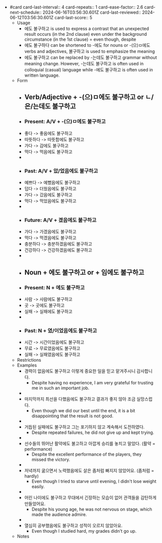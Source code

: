 - #card
  card-last-interval:: 4
  card-repeats:: 1
  card-ease-factor:: 2.6
  card-next-schedule:: 2024-06-16T03:56:30.601Z
  card-last-reviewed:: 2024-06-12T03:56:30.601Z
  card-last-score:: 5
	- Usage
		- 에도 불구하고 is used to express a contrast that an unexpected result occurs (in the 2nd clause) even under the background circumstance (in the 1st clause) = even though, despite
		- 에도 불구하다 can be shortened to -에도  for nouns or -(으)ㅁ에도 verbs and adjectives, 불구하고 is used to emphasize the meaning
		- 에도 불구하고 can be replaced by -는데도 불구하고 grammar without meaning change. However, -는데도 불구하고 is often used in colloquial (casual) language while -에도 불구하고 is often used in written language.
	- Form
		- ## Verb/Adjective + -(으)ㅁ에도 불구하고 or ㄴ/은/는데도 불구하고
		- ### Present: A/V + -(으)ㅁ에도 불구하고
		- 좋다 -> 좋음에도 불구하고
		- 따뜻하다 -> 따뜻함에도 불구하고
		- 가다 -> 감에도 불구하고
		- 먹다 -> 먹음에도 불구하고
		-
		- ### Past: A/V + 았/었음에도 불구하고
		- 예쁘다 -> 예뻤음에도 불구하고
		- 덥다 -> 더웠음에도 불구하고
		- 가다 -> 갔음에도 불구하고
		- 먹다 -> 먹었음에도 불구하고
		-
		- ### Future: A/V + 겠음에도 불구하고
		- 가다 -> 가겠음에도 불구하고
		- 먹다 -> 먹겠음에도 불구하고
		- 충분하다 -> 충분하겠음에도 불구하고
		- 건강하다 -> 건강하겠음에도 불구하고
		-
		- ## Noun + 에도 불구하고 or + 임에도 불구하고
		- ### Present: N + 에도 불구하고
		- 사람 -> 사람에도 불구하고
		- 곳 -> 곳에도 불구하고
		- 실패 -> 실패에도 불구하고
		-
		- ### Past: N + 였/이었음에도 불구하고
		- 시간 -> 시간이었음에도 불구하고
		- 무료 -> 무료였음에도 불구하고
		- 실패 -> 실패였음에도 불구하고
	- Restrictions
	- Examples
		- 경력이 없음에도 불구하고 이렇게 중요한 일을 믿고 맡겨주시니 감사합니다.
			- Despite having no experience, I am very grateful for trusting me in such an important job.
		-
		- 마지막까지 최선을 다했음에도 불구하고 결과가 좋지 않아 조금 실망스럽다.
			- Even though we did our best until the end, it is a bit disappointing that the result is not good.
		-
		- 거듭된 실패에도 불구하고 그는 포기하지 않고 계속해서 도전하였다.
			- Despite repeated failures, he did not give up and kept trying.
		-
		- 선수들의 뛰어난 활약에도 불고하고 아깝게 승리를 놓치고 말았다. (활약 = performance)
			- Despite the excellent performance of the players, they missed the victory.
		-
		- 저녁까지 굶으면서 노력했음에도 살은 좀처럼 빠지지 않았어요. (좀처럼 = hardly)
			- Even though I tried to starve until evening, I didn't lose weight easily.
		-
		- 어린 나이에도 불구하고 무대에서 긴장하는 모습이 없어 관객들을 감탄하게 만들었어요.
			- Despite his young age, he was not nervous on stage, which made the audience admire.
		-
		- 열심히 공부했음에도 불구하고 성적이 오르지 않았아요.
			- Even though I studied hard, my grades didn't go up.
	- Notes